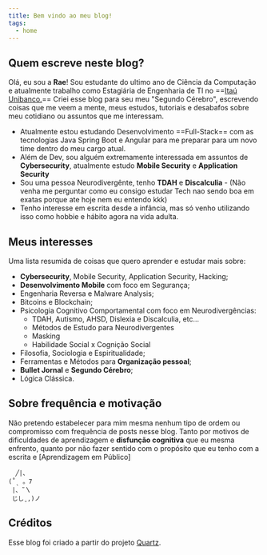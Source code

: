 ```yaml
---
title: Bem vindo ao meu blog!
tags:
  - home
---
```

## Quem escreve neste blog?
Olá, eu sou a **Rae**! Sou estudante do ultimo ano de Ciência da Computação e atualmente trabalho como Estagiária de Engenharia de TI no ==[Itaú Unibanco.](https://www.itau.com.br/)== Criei esse blog para seu meu "Segundo Cérebro", escrevendo coisas que me veem a mente, meus estudos, tutoriais e desabafos sobre meu cotidiano ou assuntos que me interessam.

- Atualmente estou estudando Desenvolvimento ==Full-Stack== com as tecnologias Java Spring Boot e Angular para me preparar para um novo time dentro do meu cargo atual.
- Além de Dev, sou alguém extremamente interessada em assuntos de **Cybersecurity**, atualmente estudo **Mobile Security** e **Application Security**
- Sou uma pessoa Neurodivergênte, tenho **TDAH** e **Discalculia** - (Não venha me perguntar como eu consigo estudar Tech nao sendo boa em exatas porque ate hoje nem eu entendo kkk)
- Tenho interesse em escrita desde a infância, mas só venho utilizando isso como hobbie e hábito agora na vida adulta.

## Meus interesses
Uma lista resumida de coisas que quero aprender e estudar mais sobre:
- **Cybersecurity**, Mobile Security,  Application Security, Hacking;
- **Desenvolvimento Mobile** com foco em Segurança;
- Engenharia Reversa e Malware Analysis;
- Bitcoins e Blockchain;
- Psicologia Cognitivo Comportamental com foco em Neurodivergências:
	- TDAH, Autismo, AHSD, Dislexia e Discalculia, etc...
	- Métodos de Estudo para Neurodivergentes
	- Masking
	- Habilidade Social x Cognição Social
- Filosofia, Sociologia e Espiritualidade;
- Ferramentas e Métodos para **Organização pessoal**;
- **Bullet Jornal** e **Segundo Cérebro**;
- Lógica Clássica.

## Sobre frequência e motivação
Não pretendo estabelecer para mim mesma nenhum tipo de ordem ou compromisso com frequência de posts nesse blog. Tanto por motivos de dificuldades de aprendizagem e **disfunção cognitiva** que eu mesma enfrento, quanto por não fazer sentido com o propósito que eu tenho com a escrita e [Aprendizagem em Público]

```shell
  ╱|、
(˚ˎ 。7  
 |、˜〵          
 じしˍ,)ノ
```

## Créditos

Esse blog foi criado a partir do projeto [Quartz](https://quartz.jzhao.xyz/). 

